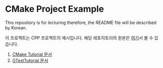 # CMake Project Example

This repository is for lecturing therefore, the README file will be described by Korean.

이 프로젝트는 CPP 프로젝트의 예시입니다. 해당 레포지토리의 원본은 [여기](https://github.com/ApeachM/CMakeProjectExample)서 볼 수 있습니다.

1.  [CMake Tutorial 문서](docs/md/CMakeTutorial.md) 
1.  [GTestTutorial 문서](docs/md/GTestTutorial.md) 